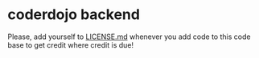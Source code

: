 # coderdojo backend

Please, add yourself to [LICENSE.md](LICENSE.md) whenever you add code to this code base to get credit where credit is due!